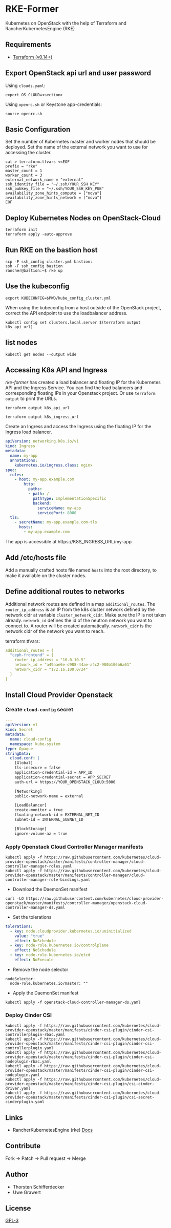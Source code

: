 # RKE-Former

Kubernetes on OpenStack with the help of Terraform and RancherKubernetesEngine (RKE)

## Requirements

- [Terraform (v0.14+)](https://www.terraform.io/downloads.html)

## Export OpenStack api url and user password

Using `clouds.yaml`:

```shell
export OS_CLOUD=<section>
```

Using `openrc.sh` or Keystone app-credentials:

```shell
source openrc.sh
```

## Basic Configuration

Set the number of Kubernetes master and worker nodes that should be deployed.
Set the name of the external network you want to use for accessing the cluster.

```shell
cat > terraform.tfvars <<EOF
prefix = "rke"
master_count = 1
worker_count = 3
external_network_name = "external"
ssh_identity_file = "~/.ssh/YOUR_SSH_KEY"
ssh_pubkey_file = "~/.ssh/YOUR_SSH_KEY_PUB"
availability_zone_hints_compute = ["nova"]
availability_zone_hints_network = ["nova"]
EOF
```

## Deploy Kubernetes Nodes on OpenStack-Cloud

```shell
terraform init
terraform apply -auto-approve
```

## Run RKE on the bastion host

```shell
scp -F ssh_config cluster.yml bastion:
ssh -F ssh_config bastion
rancher@bastion:~$ rke up
```

## Use the kubeconfig

```shell
export KUBECONFIG=$PWD/kube_config_cluster.yml
```

When using the kubeconfig from a host outside of the OpenStack project,
correct the API endpoint to use the loadbalancer address.

```shell
kubectl config set clusters.local.server $(terraform output k8s_api_url)
```

## list nodes

```shell
kubectl get nodes --output wide
```

## Accessing K8s API and Ingress

_rke-former_ has created a load balancer and floating IP for the Kubernetes API
and the Ingress Service. You can find the load balancers and corresponding
floating IPs in your Openstack project. Or use `terraform output` to print the
URLs.

```shell
terraform output k8s_api_url
```

```shell
terraform output k8s_ingress_url
```

Create an Ingress and access the Ingress using the floating IP for the Ingress
load balancer.

```yaml
apiVersion: networking.k8s.io/v1
kind: Ingress
metadata:
  name: my-app
  annotations:
    kubernetes.io/ingress.class: nginx
spec:
  rules:
    - host: my-app.example.com
        http:
          paths:
          - path: /
            pathType: ImplementationSpecific
            backend:
              serviceName: my-app
              servicePort: 8080
  tls:
    - secretName: my-app.example.com-tls
      hosts:
        - my-app.example.com
```

The app is accessible at https://K8S_INGRESS_URL/my-app

## Add /etc/hosts file

Add a manually crafted hosts file named `hosts` into the root directory, to
make it available on the cluster nodes.

## Define additional routes to networks

Additional network routes are defined in a map `additional_routes`.
The `router_ip_address` is an IP from the k8s cluster network defined
by the network cidr at variable `cluster_network_cidr`. Make sure the
IP is not taken already. `network_id` defines the id of the neutron network
you want to connect to. A router will be created automatically.
`network_cidr` is the network cidr of the network you want to reach.

terraform.tfvars:
```yaml
additional_routes = {
  "ceph-frontend" = {
    router_ip_address = "10.0.10.5"
    network_id = "a49aae6e-d988-44ae-a4c2-980b106b6a61"
    network_cidr = "172.16.100.0/24"
  }
}
```

## Install Cloud Provider Openstack

### Create `cloud-config` secret

```yaml
---
apiVersion: v1
kind: Secret
metadata:
  name: cloud-config
  namespace: kube-system
type: Opaque
stringData:
  cloud.conf: |
    [Global]
    tls-insecure = false
    application-credential-id = APP_ID
    application-credential-secret = APP_SECRET
    auth-url = https://YOUR_OPENSTACK_CLOUD:5000

    [Networking]
    public-network-name = external

    [LoadBalancer]
    create-monitor = true
    floating-network-id = EXTERNAL_NET_ID
    subnet-id = INTERNAL_SUBNET_ID

    [BlockStorage]
    ignore-volume-az = true
```

### Apply Openstack Cloud Controller Manager manifests

```shell
kubectl apply -f https://raw.githubusercontent.com/kubernetes/cloud-provider-openstack/master/manifests/controller-manager/cloud-controller-manager-roles.yaml
kubectl apply -f https://raw.githubusercontent.com/kubernetes/cloud-provider-openstack/master/manifests/controller-manager/cloud-controller-manager-role-bindings.yaml
```

* Download the DaemonSet manifest

```shell
curl -LO https://raw.githubusercontent.com/kubernetes/cloud-provider-openstack/master/manifests/controller-manager/openstack-cloud-controller-manager-ds.yaml
```

* Set the tolerations

```yaml
tolerations:
  - key: node.cloudprovider.kubernetes.io/uninitialized
    value: "true"
    effect: NoSchedule
  - key: node-role.kubernetes.io/controlplane
    effect: NoSchedule
  - key: node-role.kubernetes.io/etcd
    effect: NoExecute
```

* Remove the node selector

```shell
nodeSelector:
  node-role.kubernetes.io/master: ""
```

* Apply the DaemonSet manifest

```shell
kubectl apply -f openstack-cloud-controller-manager-ds.yaml
```

### Deploy Cinder CSI

```shell
kubectl apply -f https://raw.githubusercontent.com/kubernetes/cloud-provider-openstack/master/manifests/cinder-csi-plugin/cinder-csi-controllerplugin-rbac.yaml
kubectl apply -f https://raw.githubusercontent.com/kubernetes/cloud-provider-openstack/master/manifests/cinder-csi-plugin/cinder-csi-controllerplugin.yaml
kubectl apply -f https://raw.githubusercontent.com/kubernetes/cloud-provider-openstack/master/manifests/cinder-csi-plugin/cinder-csi-nodeplugin-rbac.yaml
kubectl apply -f https://raw.githubusercontent.com/kubernetes/cloud-provider-openstack/master/manifests/cinder-csi-plugin/cinder-csi-nodeplugin.yaml
kubectl apply -f https://raw.githubusercontent.com/kubernetes/cloud-provider-openstack/master/manifests/cinder-csi-plugin/csi-cinder-driver.yaml
kubectl apply -f https://raw.githubusercontent.com/kubernetes/cloud-provider-openstack/master/manifests/cinder-csi-plugin/csi-secret-cinderplugin.yaml
```

## Links

- RancherKubernetesEngine (rke) [Docs](https://rancher.com/docs/rke/latest/)

## Contribute

Fork -> Patch -> Pull request -> Merge

## Author

- Thorsten Schifferdecker
- Uwe Grawert

## License

[GPL-3](LICENSE)
